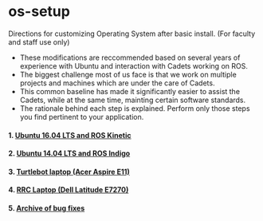 # os-setup
Directions for customizing Operating System after basic install. (For faculty and staff use only)

- These modifications are reccommended based on several years of experience with Ubuntu and interaction with Cadets working on ROS. 
- The biggest challenge most of us face is that we work on multiple projects and machines which are under the care of Cadets. 
- This common baseline has made it significantly easier to assist the Cadets, while at the same time, mainting certain software standards.
- The rationale behind each step is explained. Perform only those steps you find pertinent to your application. 

#### 1. [Ubuntu 16.04 LTS and ROS Kinetic](https://github.com/westpoint-robotics/os-setup/blob/master/ubuntu16.md)
#### 2. [Ubuntu 14.04 LTS and ROS Indigo](https://github.com/westpoint-robotics/os-setup/blob/master/ubuntu14.md)
#### 3. [Turtlebot laptop (Acer Aspire E11)](https://github.com/westpoint-robotics/os-setup/blob/master/turtlebot_acer.md)
#### 4. [RRC Laptop (Dell Latitude E7270)](https://github.com/westpoint-robotics/os-setup/blob/master/rrc_e7270.md)
#### 5. [Archive of bug fixes](https://github.com/westpoint-robotics/os-setup/blob/master/bugfixes.md)
